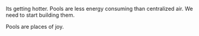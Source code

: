 Its getting hotter. Pools are less energy consuming than centralized air. We need to start building them. 

Pools are places of joy. 